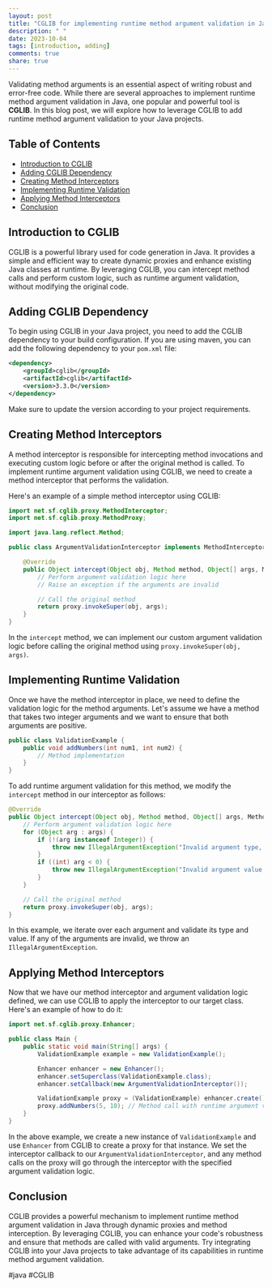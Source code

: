```yaml
---
layout: post
title: "CGLIB for implementing runtime method argument validation in Java"
description: " "
date: 2023-10-04
tags: [introduction, adding]
comments: true
share: true
---
```


Validating method arguments is an essential aspect of writing robust and error-free code. While there are several approaches to implement runtime method argument validation in Java, one popular and powerful tool is **CGLIB**. In this blog post, we will explore how to leverage CGLIB to add runtime method argument validation to your Java projects.

## Table of Contents
- [Introduction to CGLIB](#introduction-to-cglib)
- [Adding CGLIB Dependency](#adding-cglib-dependency)
- [Creating Method Interceptors](#creating-method-interceptors)
- [Implementing Runtime Validation](#implementing-runtime-validation)
- [Applying Method Interceptors](#applying-method-interceptors)
- [Conclusion](#conclusion)

## Introduction to CGLIB

CGLIB is a powerful library used for code generation in Java. It provides a simple and efficient way to create dynamic proxies and enhance existing Java classes at runtime. By leveraging CGLIB, you can intercept method calls and perform custom logic, such as runtime argument validation, without modifying the original code.

## Adding CGLIB Dependency

To begin using CGLIB in your Java project, you need to add the CGLIB dependency to your build configuration. If you are using maven, you can add the following dependency to your `pom.xml` file:

```xml
<dependency>
    <groupId>cglib</groupId>
    <artifactId>cglib</artifactId>
    <version>3.3.0</version>
</dependency>
```

Make sure to update the version according to your project requirements.

## Creating Method Interceptors

A method interceptor is responsible for intercepting method invocations and executing custom logic before or after the original method is called. To implement runtime argument validation using CGLIB, we need to create a method interceptor that performs the validation.

Here's an example of a simple method interceptor using CGLIB:

```java
import net.sf.cglib.proxy.MethodInterceptor;
import net.sf.cglib.proxy.MethodProxy;

import java.lang.reflect.Method;

public class ArgumentValidationInterceptor implements MethodInterceptor {

    @Override
    public Object intercept(Object obj, Method method, Object[] args, MethodProxy proxy) throws Throwable {
        // Perform argument validation logic here
        // Raise an exception if the arguments are invalid

        // Call the original method
        return proxy.invokeSuper(obj, args);
    }
}
```

In the `intercept` method, we can implement our custom argument validation logic before calling the original method using `proxy.invokeSuper(obj, args)`.

## Implementing Runtime Validation

Once we have the method interceptor in place, we need to define the validation logic for the method arguments. Let's assume we have a method that takes two integer arguments and we want to ensure that both arguments are positive.

```java
public class ValidationExample {
    public void addNumbers(int num1, int num2) {
        // Method implementation
    }
}
```

To add runtime argument validation for this method, we modify the `intercept` method in our interceptor as follows:

```java
@Override
public Object intercept(Object obj, Method method, Object[] args, MethodProxy proxy) throws Throwable {
    // Perform argument validation logic here
    for (Object arg : args) {
        if (!(arg instanceof Integer)) {
            throw new IllegalArgumentException("Invalid argument type, expected Integer");
        }
        if ((int) arg < 0) {
            throw new IllegalArgumentException("Invalid argument value, arguments must be positive");
        }
    }

    // Call the original method
    return proxy.invokeSuper(obj, args);
}
```

In this example, we iterate over each argument and validate its type and value. If any of the arguments are invalid, we throw an `IllegalArgumentException`.

## Applying Method Interceptors

Now that we have our method interceptor and argument validation logic defined, we can use CGLIB to apply the interceptor to our target class. Here's an example of how to do it:

```java
import net.sf.cglib.proxy.Enhancer;

public class Main {
    public static void main(String[] args) {
        ValidationExample example = new ValidationExample();

        Enhancer enhancer = new Enhancer();
        enhancer.setSuperclass(ValidationExample.class);
        enhancer.setCallback(new ArgumentValidationInterceptor());

        ValidationExample proxy = (ValidationExample) enhancer.create();
        proxy.addNumbers(5, 10); // Method call with runtime argument validation
    }
}
```

In the above example, we create a new instance of `ValidationExample` and use `Enhancer` from CGLIB to create a proxy for that instance. We set the interceptor callback to our `ArgumentValidationInterceptor`, and any method calls on the proxy will go through the interceptor with the specified argument validation logic.

## Conclusion

CGLIB provides a powerful mechanism to implement runtime method argument validation in Java through dynamic proxies and method interception. By leveraging CGLIB, you can enhance your code's robustness and ensure that methods are called with valid arguments. Try integrating CGLIB into your Java projects to take advantage of its capabilities in runtime method argument validation.

#java #CGLIB